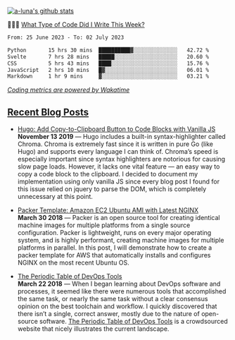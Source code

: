 [![a-luna's github stats](https://github-readme-stats.vercel.app/api?username=a-luna&show_icons=true&icon_color=000000)](https://github.com/a-luna)

👨🏽‍💻 [What Type of Code Did I Write This Week?](https://wakatime.com/@aaronluna)
<!--START_SECTION:waka-->

```txt
From: 25 June 2023 - To: 02 July 2023

Python       15 hrs 30 mins  ██████████▓░░░░░░░░░░░░░░   42.72 %
Svelte       7 hrs 28 mins   █████░░░░░░░░░░░░░░░░░░░░   20.60 %
CSS          5 hrs 43 mins   ████░░░░░░░░░░░░░░░░░░░░░   15.76 %
JavaScript   2 hrs 10 mins   █▓░░░░░░░░░░░░░░░░░░░░░░░   06.01 %
Markdown     1 hr 9 mins     ▓░░░░░░░░░░░░░░░░░░░░░░░░   03.21 %
```

<!--END_SECTION:waka-->
_[Coding metrics are powered by Wakatime](https://wakatime.com/@aaronluna)_

<!--blog_posts-->
## [Recent Blog Posts](https://aaronluna.dev/blog/)
- [Hugo: Add Copy-to-Clipboard Button to Code Blocks with Vanilla JS](https://aaronluna.dev/blog/add-copy-button-to-code-blocks-hugo-chroma/)  
**November 13 2019** &mdash; Hugo includes a built-in syntax-highlighter called Chroma. Chroma is extremely fast since it is written in pure Go (like Hugo) and supports every language I can think of. Chroma&rsquo;s speed is especially important since syntax highlighters are notorious for causing slow page loads. However, it lacks one vital feature — an easy way to copy a code block to the clipboard. I decided to document my implementation using only vanilla JS since every blog post I found for this issue relied on jquery to parse the DOM, which is completely unnecessary at this point.

- [Packer Template: Amazon EC2 Ubuntu AMI with Latest NGINX](https://aaronluna.dev/blog/packer-template-aws-ec2-ubuntu-nginx/)  
**March 30 2018** &mdash; Packer is an open source tool for creating identical machine images for multiple platforms from a single source configuration. Packer is lightweight, runs on every major operating system, and is highly performant, creating machine images for multiple platforms in parallel. In this post, I will demonstrate how to create a packer template for AWS that automatically installs and configures NGINX on the most recent Ubuntu OS.

- [The Periodic Table of DevOps Tools](https://aaronluna.dev/blog/periodic-table-of-devops-tools/)  
**March 22 2018** &mdash; When I began learning about DevOps software and processes, it seemed like there were numerous tools that accomplished the same task, or nearly the same task without a clear consensus opinion on the best toolchain and workflow. I quickly discovered that there isn&rsquo;t a single, correct answer, mostly due to the nature of open-source software. <a href="https://xebialabs.com/periodic-table-of-devops-tools/">The Periodic Table of DevOps Tools</a> is a crowdsourced website that nicely illustrates the current landscape.
